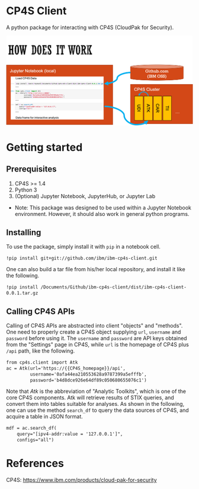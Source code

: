 # CP4S Client

A python package for interacting with CP4S (CloudPak for Security).

![How does it work?](https://github.com/IBM/ibm-cp4s-client/blob/master/ibm-cp4s-client.png?raw=true)

# Getting started

## Prerequisites

1. CP4S >= 1.4
1. Python 3
1. (Optional) Jupyter Notebook, JupyterHub, or Jupyter Lab

* Note: This package was designed to be used within a Jupyter Notebook environment. However, it should also work in general python programs.

## Installing

To use the package, simply install it with `pip` in a notebook cell.
```
!pip install git+git://github.com/ibm/ibm-cp4s-client.git
```

One can also build a tar file from his/her local repository, and install it like the following.
```
!pip install /Documents/Github/ibm-cp4s-client/dist/ibm-cp4s-client-0.0.1.tar.gz
```

## Calling CP4S APIs

Calling of CP4S APIs are abstracted into client "objects" and "methods".
One need to properly create a CP4S object supplying `url`, `username` and `password` before using it. The `username` and `password` are API keys obtained from the "Settings" page in CP4S, while `url` is the homepage of CP4S plus `/api` path, like the following.
```
from cp4s.client import Atk
ac = Atk(url='https://{{CP4S_homepage}}/api',
         username='0afa44ea210553628a9787399a5efffb',
         password='b4d8dce926e64df89c050680655076c1')
```

Note that *Atk* is the abbreviation of "Analytic Toolkits", which is one of the core CP4S components. Atk will retrieve results of STIX queries, and convert them into tables suitable for analyses. As shown in the following, one can use the method `search_df` to query the data sources of CP4S, and acquire a table in JSON format.
```
mdf = ac.search_df(
    query="[ipv4-addr:value = '127.0.0.1']",
    configs="all")
```

# References

CP4S: https://www.ibm.com/products/cloud-pak-for-security
